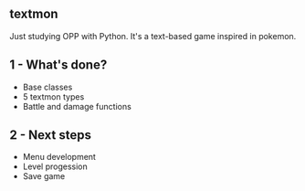 ## textmon
Just studying OPP with Python. It's a text-based game inspired in pokemon.

## 1 - What's done?

* Base classes
* 5 textmon types
* Battle and damage functions

## 2 - Next steps

* Menu development
* Level progession
* Save game
